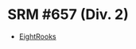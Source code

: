 # SRM #657 (Div. 2)

* [EightRooks][]

[EightRooks]: http://community.topcoder.com/stat?c=problem_statement&pm=13773&rd=16417
